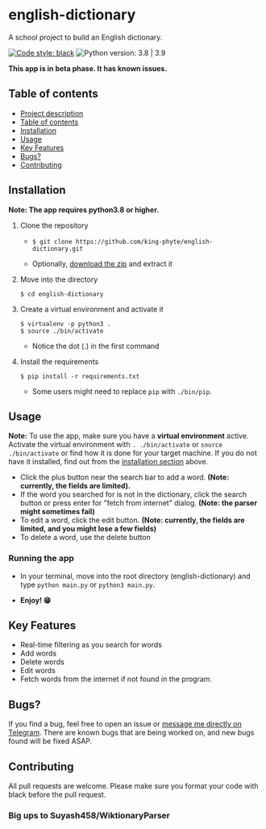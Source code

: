 # english-dictionary
A school project to build an English dictionary.


[![Code style: black](https://img.shields.io/badge/code%20style-black-000000.svg)](https://github.com/psf/black)
![Python version: 3.8 | 3.9](https://img.shields.io/badge/Python%20version-3.8%20%7C%203.9-green)


**This app is in beta phase. It has known issues.**


## Table of contents

- [Project description](#english-dictionary)
- [Table of contents](#table-of-contents)
- [Installation](#installation)
- [Usage](#usage)
- [Key Features](#key-features)
- [Bugs?](#bugs)
- [Contributing](#contributing)


## Installation

**Note: The app requires python3.8 or higher.**

1. Clone the repository 
    - ```
      $ git clone https://github.com/king-phyte/english-dictionary.git
      ```
  
    - Optionally, [download the zip](https://github.com/king-phyte/english-dictionary/archive/main.zip) and extract it

2. Move into the directory
   ```
   $ cd english-dictionary
   ```

3. Create a virtual environment  and activate it
    ```
    $ virtualenv -p python3 .
    $ source ./bin/activate
    ```
   - Notice the dot (.) in the first command

4. Install the requirements
    ```
    $ pip install -r requirements.txt
   ```
   - Some users might need to replace ``pip`` with ``./bin/pip``.

## Usage

**Note:** To use the app, make sure you have a __virtual environment__ active.
Activate the virtual environment with ``. ./bin/activate`` or ``source ./bin/activate`` or find how it is done for your target machine.
If you do not have it installed, find out from the [installation section](#installation) above.

- Click the plus button near the search bar to add a word. __(Note: currently, the fields are limited).__
- If the word you searched for is not in the dictionary, click the search button or press enter for "fetch from internet" dialog. __(Note: the parser might sometimes fail)__
- To edit a word, click the edit button. __(Note: currently, the fields are limited, and you might lose a few fields)__
- To delete a word, use the delete button
  
### Running the app
- In your terminal, move into the root directory (english-dictionary) and type ``python main.py`` or ``python3 main.py``.
  
 
- **Enjoy! 😁**


## Key Features
- Real-time filtering as you search for words
- Add words
- Delete words
- Edit words
- Fetch words from the internet if not found in the program.

## Bugs?
If you find a bug, feel free to open an issue or [message me directly on Telegram](https://t.me/king-phyte). 
There are known bugs that are being worked on, and new bugs found will be fixed ASAP.


## Contributing
All pull requests are welcome. Please make sure you format your code with black before the pull request.

### Big ups to Suyash458/WiktionaryParser